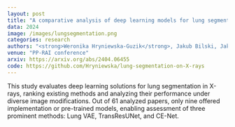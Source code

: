 ```yaml
---
layout: post
title: "A comparative analysis of deep learning models for lung segmentation on X-ray images"
data: 2024
image: /images/lungsegmentation.png
categories: research
authors: "<strong>Weronika Hryniewska-Guzik</strong>, Jakub Bilski, Jakub Brojacz, Bartosz Chrostowski, Jakub Drak Sbahi, Przemysław Biecek"
venue: "PP-RAI conference"
arxiv: https://arxiv.org/abs/2404.06455
code: https://github.com/Hryniewska/lung-segmentation-on-X-rays
---
```

This study evaluates deep learning solutions for lung segmentation in X-rays, ranking existing methods and analyzing their performance under diverse image modifications. Out of 61 analyzed papers, only nine offered implementation or pre-trained models, enabling assessment of three prominent methods: Lung VAE, TransResUNet, and CE-Net.
